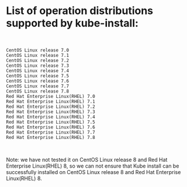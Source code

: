 
# List of operation distributions supported by kube-install:

<br>

```
CentOS Linux release 7.0
CentOS Linux release 7.1
CentOS Linux release 7.2
CentOS Linux release 7.3
CentOS Linux release 7.4
CentOS Linux release 7.5
CentOS Linux release 7.6
CentOS Linux release 7.7
CentOS Linux release 7.8
Red Hat Enterprise Linux(RHEL) 7.0
Red Hat Enterprise Linux(RHEL) 7.1
Red Hat Enterprise Linux(RHEL) 7.2
Red Hat Enterprise Linux(RHEL) 7.3
Red Hat Enterprise Linux(RHEL) 7.4
Red Hat Enterprise Linux(RHEL) 7.5
Red Hat Enterprise Linux(RHEL) 7.6
Red Hat Enterprise Linux(RHEL) 7.7
Red Hat Enterprise Linux(RHEL) 7.8
```

<br>

Note: we have not tested it on CentOS Linux release 8 and Red Hat Enterprise Linux(RHEL) 8, so we can not ensure that Kube install can be successfully installed on CentOS Linux release 8 and Red Hat Enterprise Linux(RHEL) 8.

